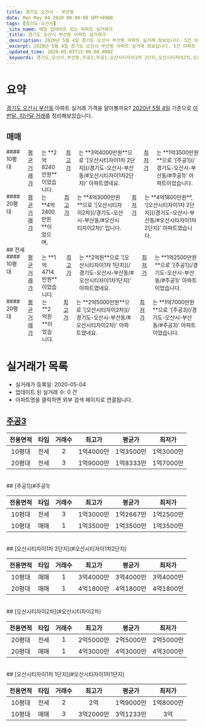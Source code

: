 ```yaml
---
title: 경기도 오산시 - 부산동
date: Mon May 04 2020 00:00:00 GMT+0900
tags: [경기도-오산시]
_site_name: 매일 업데이트 되는 아파트 실거래가
_title: 경기도 오산시 부산동 아파트 실거래가
_description: 2020년 5월 4일 경기도 오산시 부산동 아파트 실거래 정보입니다. 5건 아파트 정보가 있습니다.
_excerpt: 2020년 5월 4일 경기도 오산시 부산동 아파트 실거래 정보입니다. 5건 아파트 정보가 있습니다.
_updated_time: 2020-05-03T15:00:00.000Z
_keywords: 경기도,오산시,부산동,주공3,주공1,오산시티자이1차 2단지,오산시티자이2차,오산시티자이1차 1단지
---
```





# 요약
<ins>경기도 오산시 부산동</ins> 아파트 실거래 가격을 알아볼까요? <ins>2020년 5월 4일</ins> 기준으로 <ins>이번달, 지난달 거래</ins>를 정리해보았습니다.

## 매매
<div class="container">
<div class="six columns" markdown="1">
#### 10평대
<ins>평균 거래가</ins>는 **2억8240만원**이었습니다. <ins>최고가</ins>는 **3억4000만원**으로 '[오산시티자이1차 2단지](/경기도-오산시-부산동/#오산시티자이1차2단지)' 아파트였네요. <ins>최저가</ins>는 **1억3500만원**으로 '[주공1](/경기도-오산시-부산동/#주공1)' 아파트이었습니다.
</div>
<div class="six columns" markdown="1">
#### 20평대
<ins>평균 거래가</ins>는 **4억2400만원**이었으며, <ins>최고가</ins>는 **4억3000만원**으로 '[오산시티자이2차](/경기도-오산시-부산동/#오산시티자이2차)' 입니다. <ins>최저가</ins>는 **4억1800만원**, '[오산시티자이1차 2단지](/경기도-오산시-부산동/#오산시티자이1차2단지)' 아파트였습니다.
</div>
</div>
## 전세
<div class="container">
<div class="six columns" markdown="1">
#### 10평대
<ins>평균 거래가</ins>는 **1억4714만원**이었습니다. <ins>최고가</ins>는 **2억원**으로 '[오산시티자이1차 1단지](/경기도-오산시-부산동/#오산시티자이1차1단지)' 아파트였네요. <ins>최저가</ins>는 **1억2500만원**으로 '[주공1](/경기도-오산시-부산동/#주공1)' 아파트이었습니다.
</div>
<div class="six columns" markdown="1">
#### 20평대
<ins>평균 거래가</ins>는 **2억원**이었습니다. <ins>최고가</ins>는 **2억5000만원**으로 '[오산시티자이2차](/경기도-오산시-부산동/#오산시티자이2차)' 아파트였네요. <ins>최저가</ins>는 **1억7000만원**으로 '[주공3](/경기도-오산시-부산동/#주공3)' 아파트이었습니다.
</div>
</div>



# 실거래가 목록
- 실거래가 등록일: 2020-05-04
- 업데이트 된 실거래 수: 0 건
- 아파트명을 클릭하면 외부 검색 페이지로 연결됩니다.

## [주공3](#주공3)

|전용면적|타입|거래수|최고가|평균가|최저가|
|:---:|:---:|:---:|:---:|:---:|:---:|
|10평대|<span class="deal-type-2">전세</span>|2|1억4000만|1억3500만|1억3000만|
|20평대|<span class="deal-type-2">전세</span>|3|1억9000만|1억8333만|1억7000만|

<br/>
## [주공1](#주공1)

|전용면적|타입|거래수|최고가|평균가|최저가|
|:---:|:---:|:---:|:---:|:---:|:---:|
|10평대|<span class="deal-type-2">전세</span>|3|1억3000만|1억2667만|1억2500만|
|10평대|<span class="deal-type-1">매매</span>|1|1억3500만|1억3500만|1억3500만|

<br/>
## [오산시티자이1차 2단지](#오산시티자이1차2단지)

|전용면적|타입|거래수|최고가|평균가|최저가|
|:---:|:---:|:---:|:---:|:---:|:---:|
|10평대|<span class="deal-type-1">매매</span>|1|3억4000만|3억4000만|3억4000만|
|20평대|<span class="deal-type-1">매매</span>|1|4억1800만|4억1800만|4억1800만|

<br/>
## [오산시티자이2차](#오산시티자이2차)

|전용면적|타입|거래수|최고가|평균가|최저가|
|:---:|:---:|:---:|:---:|:---:|:---:|
|20평대|<span class="deal-type-2">전세</span>|1|2억5000만|2억5000만|2억5000만|
|20평대|<span class="deal-type-1">매매</span>|1|4억3000만|4억3000만|4억3000만|

<br/>
## [오산시티자이1차 1단지](#오산시티자이1차1단지)

|전용면적|타입|거래수|최고가|평균가|최저가|
|:---:|:---:|:---:|:---:|:---:|:---:|
|10평대|<span class="deal-type-2">전세</span>|2|2억|1억9000만|1억8000만|
|10평대|<span class="deal-type-1">매매</span>|3|3억2000만|3억1233만|3억|

<br/>



